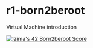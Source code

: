 # r1-born2beroot
Virtual Machine introduction


[![lzima's 42 Born2beroot Score](https://badge42.vercel.app/api/v2/cl1nk4f8f004009lb75fyii0c/project/2431950)](https://github.com/JaeSeoKim/badge42)
